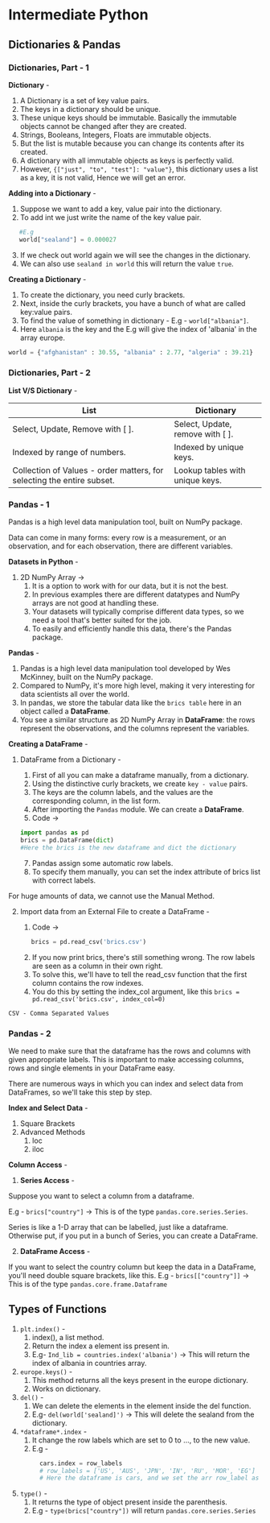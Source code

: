# Intermediate Python

## Dictionaries & Pandas

### Dictionaries, Part - 1

**Dictionary** -

1. A Dictionary is a set of key value pairs.
2. The keys in a dictionary should be unique.
3. These unique keys should be immutable. Basically the immutable objects cannot be changed after they are created.
4. Strings, Booleans, Integers, Floats are immutable objects.
5. But the list is mutable because you can change its contents after its created.
6. A dictionary with all immutable objects as keys is perfectly valid.
7. However, `{["just", "to", "test"]: "value"}`, this dictionary uses a list as a key, it is not valid, Hence we will get an error.

**Adding into a Dictionary** -

1. Suppose we want to add a key, value pair into the dictionary.
2. To add int we just write the name of the key value pair.

```python
   #E.g
   world["sealand"] = 0.000027
```

3. If we check out world again we will see the changes in the dictionary.
4. We can also use `sealand in world` this will return the value `true`.

**Creating a Dictionary** -

1. To create the dictionary, you need curly brackets.
2. Next, inside the curly brackets, you have a bunch of what are called key:value pairs.
3. To find the value of something in dictionary - E.g - `world["albania"]`.
4. Here `albania` is the key and the E.g will give the index of 'albania' in the array europe.

```python
world = {"afghanistan" : 30.55, "albania" : 2.77, "algeria" : 39.21}
```

### Dictionaries, Part - 2

**List V/S Dictionary** -

| List                                                                   | Dictionary                       |
| ---------------------------------------------------------------------- | -------------------------------- |
| Select, Update, Remove with [ ].                                       | Select, Update, remove with [ ]. |
| Indexed by range of numbers.                                           | Indexed by unique keys.          |
| Collection of Values - order matters, for selecting the entire subset. | Lookup tables with unique keys.  |

### Pandas - 1

Pandas is a high level data manipulation tool, built on NumPy package.

Data can come in many forms: every row is a measurement, or an observation, and for each observation, there are different variables.

**Datasets in Python** -

1. 2D NumPy Array ->
   1. It is a option to work with for our data, but it is not the best.
   2. In previous examples there are different datatypes and NumPy arrays are not good at handling these.
   3. Your datasets will typically comprise different data types, so we need a tool that's better suited for the job.
   4. To easily and efficiently handle this data, there's the Pandas package.

**Pandas** -

1. Pandas is a high level data manipulation tool developed by Wes McKinney, built on the NumPy package.
2. Compared to NumPy, it's more high level, making it very interesting for data scientists all over the world.
3. In pandas, we store the tabular data like the `brics table` here in an object called a **DataFrame**.
4. You see a similar structure as 2D NumPy Array in **DataFrame**: the rows represent the observations, and the columns represent the variables.

**Creating a DataFrame** -

1. DataFrame from a Dictionary -

   1. First of all you can make a dataframe manually, from a dictionary.
   2. Using the distinctive curly brackets, we create `key - value` pairs.
   3. The keys are the column labels, and the values are the corresponding column, in the list form.
   4. After importing the `Pandas` module. We can create a **DataFrame**.
   5. Code ->

   ```python
   import pandas as pd
   brics = pd.DataFrame(dict)
   #Here the brics is the new dataframe and dict the dictionary
   ```

   7. Pandas assign some automatic row labels.
   8. To specify them manually, you can set the index attribute of brics list with correct labels.

For huge amounts of data, we cannot use the Manual Method.

2. Import data from an External File to create a DataFrame -

   1. Code ->

   ```python
      brics = pd.read_csv('brics.csv')
   ```

   2. If you now print brics, there's still something wrong. The row labels are seen as a column in their own right.
   3. To solve this, we'll have to tell the read_csv function that the first column contains the row indexes.
   4. You do this by setting the index_col argument, like this `brics = pd.read_csv('brics.csv', index_col=0)`

`CSV - Comma Separated Values`

### Pandas - 2

We need to make sure that the dataframe has the rows and columns with given appropriate labels. This is important to make accessing columns, rows and single elements in your DataFrame easy.

There are numerous ways in which you can index and select data from DataFrames, so we'll take this step by step.

**Index and Select Data** -

1. Square Brackets
2. Advanced Methods
   1. loc
   2. iloc

**Column Access** -

1. **Series Access** -

Suppose you want to select a column from a dataframe.

E.g - `brics["country"]` -> This is of the type `pandas.core.series.Series`.

Series is like a 1-D array that can be labelled, just like a dataframe. Otherwise put, if you put in a bunch of Series, you can create a DataFrame.

2. **DataFrame Access** -

If you want to select the country column but keep the data in a DataFrame, you'll need double square brackets, like this. E.g - `brics[["country"]]` -> This is of the type `pandas.core.frame.Dataframe`

## Types of Functions

1. `plt.index()` -
   1. index(), a list method.
   2. Return the index a element iss present in.
   3. E.g- `Ind_lib = countries.index('albania')` -> This will return the index of albania in countries array.
2. `europe.keys()` -
   1. This method returns all the keys present in the europe dictionary.
   2. Works on dictionary.
3. `del()` -
   1. We can delete the elements in the element inside the del function.
   2. E.g- `del(world['sealand]')` -> This will delete the sealand from the dictionary.
4. `*dataframe*.index` -
   1. It change the row labels which are set to 0 to ..., to the new value.
   2. E.g -
      ```python
        cars.index = row_labels
        # row_labels = ['US', 'AUS', 'JPN', 'IN', 'RU', 'MOR', 'EG']
        # Here the dataframe is cars, and we set the arr row_label as the default row.
      ```
5. `type()` -
   1. It returns the type of object present inside the parenthesis.
   2. E.g - `type(brics["country"])` will return `pandas.core.series.Series`
